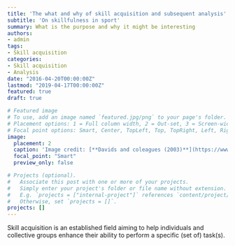 ```yaml
---
title: 'The what and why of skill acquisition and subsequent analysis'
subtitle: 'On skillfulness in sport'
summary: What is the purpose and why it might be interesting
authors:
- admin
tags:
- Skill acquisition
categories:
- Skill acquisition
- Analysis
date: "2016-04-20T00:00:00Z"
lastmod: "2019-04-17T00:00:00Z"
featured: true
draft: true

# Featured image
# To use, add an image named `featured.jpg/png` to your page's folder.
# Placement options: 1 = Full column width, 2 = Out-set, 3 = Screen-width
# Focal point options: Smart, Center, TopLeft, Top, TopRight, Left, Right, BottomLeft, Bottom, BottomRight
image:
  placement: 2
  caption: 'Image credit: [**Davids and coleagues (2003)**](https://www.researchgate.net/publication/10810355_Movement_systems_as_dynamical_systems_the_functional_role_of_variability_and_its_implications_for_sports_medicine/figures?lo=1)'
  focal_point: "Smart"
  preview_only: false

# Projects (optional).
#   Associate this post with one or more of your projects.
#   Simply enter your project's folder or file name without extension.
#   E.g. `projects = ["internal-project"]` references `content/project/deep-learning/index.md`.
#   Otherwise, set `projects = []`.
projects: []
---
```


Skill acquisition is an established field aiming to help individuals and collective groups enhance their ability to perform a specific (set of) task(s).